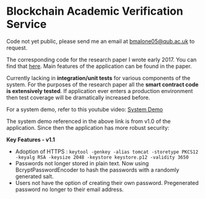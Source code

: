 # Blockchain Academic Verification Service
Code not yet public, please send me an email at bmalone05@qub.ac.uk to request.

The corresponding code for the research paper I wrote early 2017. You can find that [here](https://github.com/blmalone/Papers-and-Resume/blob/master/Dissertation_Blaine%20Malone.pdf).
Main features of the application can be found in the paper.

Currently lacking in **integration/unit tests** for various components of the system. For the purposes of the research paper all the **smart contract code is extensively tested**. If application ever enters a production environment then test coverage will be dramatically increased before.


For a system demo, refer to this youtube video: [System Demo](https://www.youtube.com/watch?v=3-YWdP2X6pw)

The system demo referenced in the above link is from v1.0 of the application. Since then the application has more robust security:

**Key Features - v1.1**
 
- Adoption of HTTPS : `keytool -genkey -alias tomcat -storetype PKCS12 -keyalg RSA -keysize 2048 -keystore keystore.p12 -validity 3650`
- Passwords not longer stored in plain text. Now using BcryptPasswordEncoder to hash the passwords with a randomly generated salt.
- Users not have the option of creating their own password. Pregenerated password no longer to their email address.
